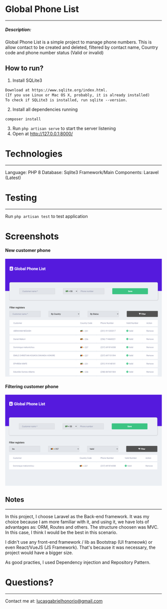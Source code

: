 # Global Phone List
---

##### Description:
Global Phone List is a simple project to manage phone numbers. 
This is allow contact to be created and deleted, filtered by contact name,
Country code and phone number status (Valid or invalid)

## How to run?
1. Install SQLite3
```
Download at https://www.sqlite.org/index.html.
(If you use Linux or Mac OS X, probably, it is already installed)
To check if SQLite3 is installed, run sqlite --version.
```
2. Install all dependencies running
```
composer install
```
3. Run `php artisan serve` to start the server listening
4. Open at http://127.0.0.1:8000/


# Technologies
-----
Language: PHP 8
Database: Sqlite3
Framework/Main Components: Laravel (Latest)

# Testing
-----
Run `php artisan test` to test application

# Screenshots

#### New customer phone
![Screenshot](screenshot-1.png)

#### Filtering customer phone
![Screenshot](screenshot-2.png)

## Notes
-----
In this project, I choose Laravel as the Back-end framework. It was my choice because I am more familiar with it, and using it, we have lots of advantages as: ORM, Routes and others.
The structure choosen was MVC. In this case, I think I would be the best in this scenario.

I didn't use any front-end framework / lib as Bootstrap (UI frameowk) or even React/VueJS (JS Framework). That's because it was necessary, the project would have a bigger size.

As good practies, I used Dependency injection and Repository Pattern. 


# Questions?
-----
Contact me at: lucasgabrielhonorio@gmail.com
